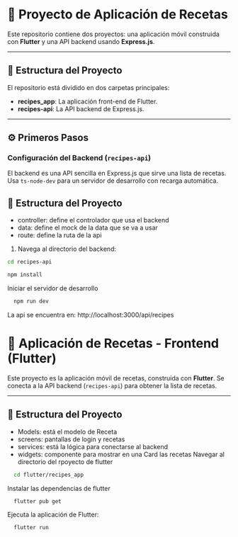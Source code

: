 # 🚀 Proyecto de Aplicación de Recetas

Este repositorio contiene dos proyectos: una aplicación móvil construida con **Flutter** y una API backend usando **Express.js**.

---

## 📁 Estructura del Proyecto

El repositorio está dividido en dos carpetas principales:

- **recipes_app**: La aplicación front-end de Flutter.  
- **recipes-api**: La API backend de Express.js.

---

## ⚙️ Primeros Pasos

### Configuración del Backend (`recipes-api`)

El backend es una API sencilla en Express.js que sirve una lista de recetas. Usa `ts-node-dev` para un servidor de desarrollo con recarga automática.

## 📁 Estructura del Proyecto
- controller: define el controlador que usa el backend
- data: define el mock de la data que se va a usar
- route: define la ruta de la api

1. Navega al directorio del backend:

```bash
cd recipes-api
```
```bash
npm install
```

Iniciar el servidor de desarrollo 

```bash
  npm run dev
```
La api se encuentra en: http://localhost:3000/api/recipes

# 📱 Aplicación de Recetas - Frontend (Flutter)

Este proyecto es la aplicación móvil de recetas, construida con **Flutter**. Se conecta a la API backend (`recipes-api`) para obtener la lista de recetas.

---

## 📁 Estructura del Proyecto
- Models: está el modelo de Receta
- screens: pantallas de login y recetas
- services: está la lógica para conectarse al backend
- widgets: componente para mostrar en una Card las recetas
Navegar al directorio del rpoyecto de flutter
```bash
  cd flutter/recipes_app
```
Instalar las dependencias de flutter
```bash
  flutter pub get
```
Ejecuta la aplicación de Flutter:
```bash
  flutter run
```

